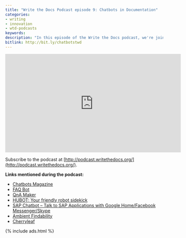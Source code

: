 ```yaml
---
title: "Write the Docs Podcast episode 9: Chatbots in Documentation"
categories:
- writing
- innovation
- wtd-podcasts
keywords:
description: "In this episode of the Write the Docs podcast, we're joined by Ellis Pratt from Cherryleaf to talk about chatbots in documentation. What are chatbots, and how can you incorporate them in your docs to enhance the user experience? Are chatbots the next evolution of wizards? What are some examples of successful chatbots? How does one get started using chatbots in documentation? Are there chatbot services you can leverage inexpensively to try them out? These are some of the questions explored in this podcast."
bitlink: http://bit.ly/chatbotstwd
---
```


<iframe width="560" height="315" src="https://www.youtube.com/embed/0JeypT54elw" frameborder="0" allowfullscreen></iframe>

Subscribe to the podcast at [http://podcast.writethedocs.org/](http://podcast.writethedocs.org/).

**Links mentioned during the podcast:**

* [Chatbots Magazine](https://chatbotsmagazine.com/)
* [FAQ Bot](https://faqbot.co/)
* [QnA Maker](https://qnamaker.ai/)
* [HUBOT: Your friendly robot sidekick](https://hubot.github.com/)
* [SAP Chatbot – Talk to SAP Applications with Google Home/Facebook Messenger/Skype](https://blogs.sap.com/2017/04/10/sap-tm-chatbot-talk-to-sap-tm-application-with-google-home/)
* [Ambient Findability](http://shop.oreilly.com/product/9780596007652.do)
* [Cherryleaf](https://www.cherryleaf.com/)

{% include ads.html %}

